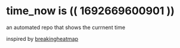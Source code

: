 # time_now is (( 1692669600901 ))

an automated repo that shows the currnent time

inspired by [breakingheatmap](https://github.com/breakingheatmap/breakingheatmap)